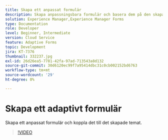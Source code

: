 ```yaml
---
title: Skapa ett anpassat formulär
description: Skapa anpassningsbara formulär och basera dem på den skapade mallen.
solution: Experience Manager,Experience Manager Forms
type: Documentation
role: Developer
level: Beginner, Intermediate
version: Cloud Service
feature: Adaptive Forms
topic: Development
jira: KT-7376
thumbnail: 332237.jpg
exl-id: 26d26ea5-7781-42fa-97ad-713543a8d132
source-git-commit: 30d6120ec99f7a95414dbc31c0cb002152bd6763
workflow-type: tm+mt
source-wordcount: '29'
ht-degree: 0%

---
```


# Skapa ett adaptivt formulär

Skapa ett anpassat formulär och koppla det till det skapade temat.

>[!VIDEO](https://video.tv.adobe.com/v/332237?quality=12&learn=on)
